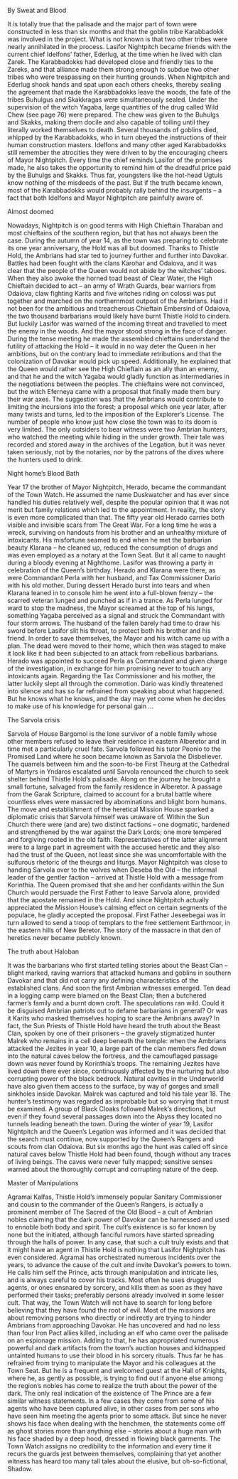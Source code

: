 
By Sweat and Blood

It is totally true that the palisade and the major part of town were constructed in less than six months and that the goblin tribe Karabbadokk was involved in the project. What is not known is that two other tribes were nearly annihilated in the process. Lasifor Nightpitch became friends with the current chief Idelfons’ father, Ederlug, at the time when he lived with clan Zarek. The Karabbadokks had developed close and friendly ties to the Zareks, and that alliance made them strong enough to subdue two other tribes who were trespassing on their hunting grounds. When Nightpitch and Ederlug shook hands and spat upon each others cheeks, thereby sealing the agreement that made the Karabbadokks leave the woods, the fate of the tribes Buhulgus and Skakkragas were simultaneously sealed. Under the supervision of the witch Yagaba, large quantities of the drug called Wild Chew (see page 76) were prepared. The chew was given to the Buhulgs and Skakks, making them docile and also capable of toiling until they literally worked themselves to death. Several thousands of goblins died, whipped by the Karabbadokks, who in turn obeyed the instructions of their human construction masters. Idelfons and many other aged Karabbadokks still remember the atrocities they were driven to by the encouraging cheers of Mayor Nightpitch. Every time the chief reminds Lasifor of the promises made, he also takes the opportunity to remind him of the dreadful price paid by the Buhulgs and Skakks. Thus far, youngsters like the hot-head Ugtuls know nothing of the misdeeds of the past. But if the truth became known, most of the Karabbadokks would probably rally behind the insurgents – a fact that both Idelfons and Mayor Nightpitch are painfully aware of.


Almost doomed

Nowadays, Nightpitch is on good terms with High Chieftain Tharaban and most chieftains of the southern region, but that has not always been the case. During the autumn of year 14, as the town was preparing to celebrate its one year anniversary, the Hold was all but doomed. Thanks to Thistle Hold, the Ambrians had star ted to journey further and further into Davokar. Battles had been fought with the clans Karohar and Odaiova, and it was clear that the people of the Queen would not abide by the witches’ taboos. When they also awoke the horned toad beast of Clear Water, the High Chieftain decided to act – an army of Wrath Guards, bear warriors from Odaiova, claw fighting Karits and five witches riding on colossi was put together and marched on the northernmost outpost of the Ambrians. Had it not been for the ambitious and treacherous Chieftain Embersind of Odaiova, the two thousand barbarians would likely have burnt Thistle Hold to cinders. But luckily Lasifor was warned of the incoming threat and travelled to meet the enemy in the woods. And the mayor stood strong in the face of danger. During the tense meeting he made the assembled chieftains understand the futility of attacking the Hold – it would in no way deter the Queen in her ambitions, but on the contrary lead to immediate retributions and that the colonization of Davokar would pick up speed. Additionally, he explained that the Queen would rather see the High Chieftain as an ally than an enemy, and that he and the witch Yagaba would gladly function as intermediaries in the negotiations between the peoples. The chieftains were not convinced, but the witch Eferneya came with a proposal that finally made them bury their war axes. The suggestion was that the Ambrians would contribute to limiting the incursions into the forest; a proposal which one year later, after many twists and turns, led to the imposition of the Explorer’s License. The number of people who know just how close the town was to its doom is very limited. The only outsiders to bear witness were two Ambrian hunters, who watched the meeting while hiding in the under growth. Their tale was recorded and stored away in the archives of the Legation, but it was never taken seriously, not by the notaries, nor by the patrons of the dives where the hunters used to drink.


Night home’s Blood Bath

Year 17 the brother of Mayor Nightpitch, Herado, became the commandant of the Town Watch. He assumed the name Duskwatcher and has ever since handled his duties relatively well, despite the popular opinion that it was not merit but family relations which led to the appointment. In reality, the story is even more complicated than that. The fifty year old Herado carries both visible and invisible scars from The Great War. For a long time he was a wreck, surviving on handouts from his brother and an unhealthy mixture of intoxicants. His misfortune seamed to end when he met the barbarian beauty Klarana – he cleaned up, reduced the consumption of drugs and was even employed as a notary at the Town Seat. But it all came to naught during a bloody evening at Nighthome. Lasifor was throwing a party in celebration of the Queen’s birthday. Herado and Klarana were there, as were Commandant Perla with her husband, and Tax Commissioner Dario with his old mother. During dessert Herado burst into tears and when Klarana leaned in to console him he went into a full-blown frenzy – the scarred veteran lunged and punched as if in a trance. As Perla lunged for ward to stop the madness, the Mayor screamed at the top of his lungs, something Yagaba perceived as a signal and struck the Commandant with four storm arrows. The husband of the fallen barely had time to draw his sword before Lasifor slit his throat, to protect both his brother and his friend. In order to save themselves, the Mayor and his witch came up with a plan. The dead were moved to their home, which then was staged to make it look like it had been subjected to an attack from rebellious barbarians. Herado was appointed to succeed Perla as Commandant and given charge of the investigation, in exchange for him promising never to touch any intoxicants again. Regarding the Tax Commissioner and his mother, the latter luckily slept all through the commotion. Dario was kindly threatened into silence and has so far refrained from speaking about what happened. But he knows what he knows, and the day may yet come when he decides to make use of his knowledge for personal gain …


The Sarvola crisis

Sarvola of House Bargomol is the lone survivor of a noble family whose other members refused to leave their residence in eastern Alberetor and in time met a particularly cruel fate. Sarvola followed his tutor Peonio to the Promised Land where he soon became known as Sarvola the Disbeliever. The quarrels between him and the soon-to-be First Theurg at the Cathedral of Martyrs in Yndaros escalated until Sarvola renounced the church to seek shelter behind Thistle Hold’s palisade. Along on the journey he brought a small fortune, salvaged from the family residence in Alberetor. A passage from the Garak Scripture, claimed to account for a brutal battle where countless elves were massacred by abominations and blight born humans. The move and establishment of the heretical Mission House sparked a diplomatic crisis that Sarvola himself was unaware of. Within the Sun Church there were (and are) two distinct factions – one dogmatic, hardened and strengthened by the war against the Dark Lords; one more tempered and forgiving rooted in the old faith. Representatives of the latter alignment were to a large part in agreement with the accused heretic and they also had the trust of the Queen, not least since she was uncomfortable with the sulfurous rhetoric of the theurgs and liturgs. Mayor Nightpitch was close to handing Sarvola over to the wolves when Deseba the Old – the informal leader of the gentler faction – arrived at Thistle Hold with a message from Korinthia. The Queen promised that she and her confidants within the Sun Church would persuade the First Father to leave Sarvola alone, provided that the apostate remained in the Hold. And since Nightpitch actually appreciated the Mission House’s calming effect on certain segments of the populace, he gladly accepted the proposal. First Father Jeseebegai was in turn allowed to send a troop of templars to the free settlement Earthmoor, in the eastern hills of New Beretor. The story of the massacre in that den of heretics never became publicly known.


The truth about Haloban

It was the barbarians who first started telling stories about the Beast Clan – blight marked, raving warriors that attacked humans and goblins in southern Davokar and that did not carry any defining characteristics of the established clans. And soon the first Ambrian witnesses emerged. Ten dead in a logging camp were blamed on the Beast Clan; then a butchered farmer’s family and a burnt down croft. The speculations ran wild. Could it be disguised Ambrian patriots out to defame barbarians in general? Or was it Karits who masked themselves hoping to scare the Ambrians away? In fact, the Sun Priests of Thistle Hold have heard the truth about the Beast Clan, spoken by one of their prisoners – the gravely stigmatized hunter Malrek who remains in a cell deep beneath the temple: when the Ambrians attacked the Jezites in year 10, a large part of the clan members fled down into the natural caves below the fortress, and the camouflaged passage down was never found by Korinthia’s troops. The remaining Jezites have lived down there ever since, continuously affected by the nurturing but also corrupting power of the black bedrock. Natural cavities in the Underworld have also given them access to the surface, by way of gorges and small sinkholes inside Davokar. Malrek was captured and told his tale year 18. The hunter’s testimony was regarded as improbable but so worrying that it must be examined. A group of Black Cloaks followed Malrek’s directions, but even if they found several passages down into the Abyss they located no tunnels leading beneath the town. During the winter of year 19, Lasifor Nightpitch and the Queen’s Legation was informed and it was decided that the search must continue, now supported by the Queen’s Rangers and scouts from clan Odaiova. But six months ago the hunt was called off since natural caves below Thistle Hold had been found, though without any traces of living beings. The caves were never fully mapped; sensitive senses warned about the thoroughly corrupt and corrupting nature of the deep.


Master of Manipulations

Agramai Kalfas, Thistle Hold’s immensely popular Sanitary Commissioner and cousin to the commander of the Queen’s Rangers, is actually a prominent member of The Sacred of the Old Blood – a cult of Ambrian nobles claiming that the dark power of Davokar can be harnessed and used to ennoble both body and spirit. The cult’s existence is so far known by none but the initiated, although fanciful rumors have started spreading through the halls of power. In any case, that such a cult truly exists and that it might have an agent in Thistle Hold is nothing that Lasifor Nightpitch has even considered. Agramai has orchestrated numerous incidents over the years, to advance the cause of the cult and invite Davokar’s powers to town. He calls him self the Prince, acts through manipulation and intricate lies, and is always careful to cover his tracks. Most often he uses drugged agents, or ones ensnared by sorcery, and kills them as soon as they have performed their tasks; preferably persons already involved in some lesser cult. That way, the Town Watch will not have to search for long before believing that they have found the root of evil. Most of the missions are about removing persons who directly or indirectly are trying to hinder Ambrians from approaching Davokar. He has uncovered and had no less than four Iron Pact allies killed, including an elf who came over the palisade on an espionage mission. Adding to that, he has appropriated numerous powerful and dark artifacts from the town’s auction houses and kidnapped untainted humans to use their blood in his sorcery rituals. Thus far he has refrained from trying to manipulate the Mayor and his colleagues at the Town Seat. But he is a frequent and welcomed guest at the Hall of Knights, where he, as gently as possible, is trying to find out if anyone else among the region’s nobles has come to realize the truth about the power of the dark. The only real indication of the existence of The Prince are a few similar witness statements. In a few cases they come from some of his agents who have been captured alive, in other cases from per sons who have seen him meeting the agents prior to some attack. But since he never shows his face when dealing with the henchmen, the statements come off as ghost stories more than anything else – stories about a huge man with his face shaded by a deep hood, dressed in flowing black garments. The Town Watch assigns no credibility to the information and every time it recurs the guards jest between themselves, complaining that yet another witness has heard too many tall tales about the elusive, but oh-so-fictional, Shadow.


